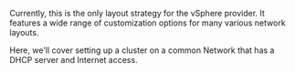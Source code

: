 Currently, this is the only layout strategy for the vSphere provider. It features a wide range of customization options for many various network layouts.

Here, we'll cover setting up a cluster on a common Network that has a DHCP server and Internet access.
